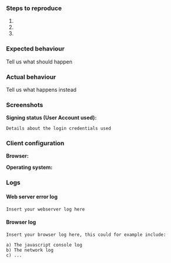 ### Steps to reproduce
1.
2.
3.

### Expected behaviour
Tell us what should happen

### Actual behaviour
Tell us what happens instead

### Screenshots

**Signing status (User Account used):**

```
Details about the login credentials used
```

### Client configuration
**Browser:**

**Operating system:**

### Logs
#### Web server error log
```
Insert your webserver log here
```



#### Browser log
```
Insert your browser log here, this could for example include:

a) The javascript console log
b) The network log 
c) ...
```